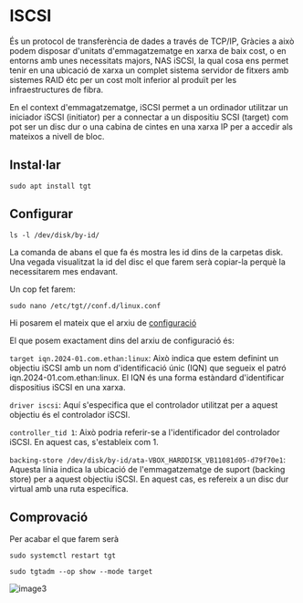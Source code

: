 # ISCSI

És un protocol de transferència de dades a través de TCP/IP, Gràcies a això podem disposar d'unitats d'emmagatzematge en xarxa de baix cost, o en entorns amb unes necessitats majors, NAS iSCSI, la qual cosa ens permet tenir en una ubicació de xarxa un complet sistema servidor de fitxers amb sistemes RAID étc per un cost molt inferior al produït per les infraestructures de fibra.

En el context d'emmagatzematge, iSCSI permet a un ordinador utilitzar un iniciador iSCSI (initiator) per a connectar a un dispositiu SCSI (target) com pot ser un disc dur o una cabina de cintes en una xarxa IP per a accedir als mateixos a nivell de bloc.

## Instal·lar
```console
sudo apt install tgt
```

## Configurar
```console
ls -l /dev/disk/by-id/
```

La comanda de abans el que fa és mostra les id dins de la carpetas disk. Una vegada visualitzat la id del disc el que farem serà copiar-la perquè la necessitarem mes endavant.

Un cop fet farem:
```
sudo nano /etc/tgt//conf.d/linux.conf
```
Hi posarem el mateix que el arxiu de [configuració](https://github.com/Proyecto-Sintesi/configs/blob/main/etc/iscsi/linux.conf)

El que posem exactament dins del arxiu de configuració és:

`target iqn.2024-01.com.ethan:linux`: Això indica que estem definint un objectiu iSCSI amb un nom d'identificació únic (IQN) que segueix el patró iqn.2024-01.com.ethan:linux. El IQN és una forma estàndard d'identificar dispositius iSCSI en una xarxa.

`driver iscsi`: Aquí s'especifica que el controlador utilitzat per a aquest objectiu és el controlador iSCSI.

`controller_tid 1`: Això podria referir-se a l'identificador del controlador iSCSI. En aquest cas, s'estableix com 1.

`backing-store /dev/disk/by-id/ata-VBOX_HARDDISK_VB11081d05-d79f70e1`: Aquesta línia indica la ubicació de l'emmagatzematge de suport (backing store) per a aquest objectiu iSCSI. En aquest cas, es refereix a un disc dur virtual amb una ruta específica.

## Comprovació

Per acabar el que farem serà 
```console
sudo systemctl restart tgt
```

```console
sudo tgtadm --op show --mode target
``` 
![image3](https://github.com/Proyecto-Sintesi/configs/assets/165918288/98a8fe96-89da-4bd0-9302-8d155518592b)
